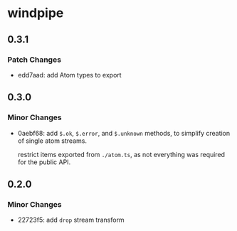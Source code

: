 # windpipe

## 0.3.1

### Patch Changes

- edd7aad: add Atom types to export

## 0.3.0

### Minor Changes

- 0aebf68: add `$.ok`, `$.error`, and `$.unknown` methods, to simplify creation of single atom streams.

  restrict items exported from `./atom.ts`, as not everything was required for the public API.

## 0.2.0

### Minor Changes

- 22723f5: add `drop` stream transform
